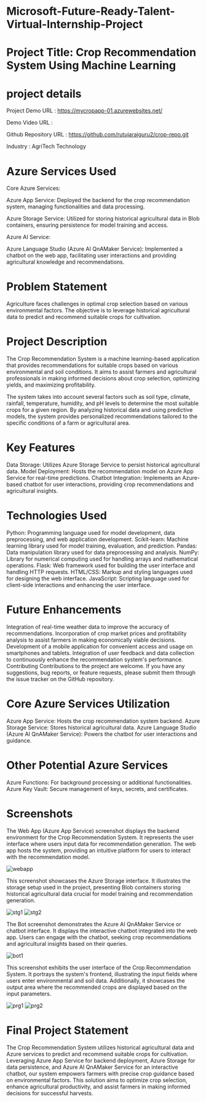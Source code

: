 # Microsoft-Future-Ready-Talent-Virtual-Internship-Project
# Project Title: Crop Recommendation System Using Machine Learning

# project details
Project Demo URL :
https://mycropapp-01.azurewebsites.net/

Demo Video URL :


Github Repository URL :
https://github.com/rutujarajguru2/crop-repo.git

Industry : AgriTech Technology

# Azure Services Used

Core Azure Services:

Azure App Service: Deployed the backend for the crop recommendation system, managing functionalities and data processing.

Azure Storage Service: Utilized for storing historical agricultural data in Blob containers, ensuring persistence for model training and access.

Azure AI Service:

Azure Language Studio (Azure AI QnAMaker Service): Implemented a chatbot on the web app, facilitating user interactions and providing agricultural knowledge and recommendations.

# Problem Statement
Agriculture faces challenges in optimal crop selection based on various environmental factors. The objective is to leverage historical agricultural data to predict and recommend suitable crops for cultivation.

# Project Description
The Crop Recommendation System is a machine learning-based application that provides recommendations for suitable crops based on various environmental and soil conditions. It aims to assist farmers and agricultural professionals in making informed decisions about crop selection, optimizing yields, and maximizing profitability.

The system takes into account several factors such as soil type, climate, rainfall, temperature, humidity, and pH levels to determine the most suitable crops for a given region. By analyzing historical data and using predictive models, the system provides personalized recommendations tailored to the specific conditions of a farm or agricultural area.

# Key Features
Data Storage: Utilizes Azure Storage Service to persist historical agricultural data.
Model Deployment: Hosts the recommendation model on Azure App Service for real-time predictions.
Chatbot Integration: Implements an Azure-based chatbot for user interactions, providing crop recommendations and agricultural insights.

# Technologies Used
Python: Programming language used for model development, data preprocessing, and web application development.
Scikit-learn: Machine learning library used for model training, evaluation, and prediction.
Pandas: Data manipulation library used for data preprocessing and analysis.
NumPy: Library for numerical computing used for handling arrays and mathematical operations.
Flask: Web framework used for building the user interface and handling HTTP requests.
HTML/CSS: Markup and styling languages used for designing the web interface.
JavaScript: Scripting language used for client-side interactions and enhancing the user interface.


# Future Enhancements
Integration of real-time weather data to improve the accuracy of recommendations.
Incorporation of crop market prices and profitability analysis to assist farmers in making economically viable decisions.
Development of a mobile application for convenient access and usage on smartphones and tablets.
Integration of user feedback and data collection to continuously enhance the recommendation system's performance.
Contributing
Contributions to the project are welcome. If you have any suggestions, bug reports, or feature requests, please submit them through the issue tracker on the GitHub repository.
# Core Azure Services Utilization
Azure App Service: Hosts the crop recommendation system backend.
Azure Storage Service: Stores historical agricultural data.
Azure Language Studio (Azure AI QnAMaker Service): Powers the chatbot for user interactions and guidance.

# Other Potential Azure Services
Azure Functions: For background processing or additional functionalities.
Azure Key Vault: Secure management of keys, secrets, and certificates.

# Screenshots
The Web App (Azure App Service) screenshot displays the backend environment for the Crop Recommendation System. It represents the user interface where users input data for recommendation generation. The web app hosts the system, providing an intuitive platform for users to interact with the recommendation model.

![webapp](https://github.com/rutujarajguru2/crop-repo/assets/134579106/2c061757-5858-4ab6-a059-a3214d1c45d0)

This screenshot showcases the Azure Storage interface. It illustrates the storage setup used in the project, presenting Blob containers storing historical agricultural data crucial for model training and recommendation generation.

![stg1](https://github.com/rutujarajguru2/crop-repo/assets/134579106/9826f093-64a3-4d65-b3da-7dd0b9bd4daf)
![stg2](https://github.com/rutujarajguru2/crop-repo/assets/134579106/1ad23c3e-7401-4e39-922d-a078a8a0bc2a)

The Bot screenshot demonstrates the Azure AI QnAMaker Service or chatbot interface. It displays the interactive chatbot integrated into the web app. Users can engage with the chatbot, seeking crop recommendations and agricultural insights based on their queries.

![bot1](https://github.com/rutujarajguru2/crop-repo/assets/134579106/2cfc64e9-ecf9-44e4-8666-bfab60104ff7)

This screenshot exhibits the user interface of the Crop Recommendation System. It portrays the system's frontend, illustrating the input fields where users enter environmental and soil data. Additionally, it showcases the output area where the recommended crops are displayed based on the input parameters.

![prg1](https://github.com/rutujarajguru2/crop-repo/assets/134579106/8fdd1a89-0d56-4f50-a8c3-920497f5a95e)
![prg2](https://github.com/rutujarajguru2/crop-repo/assets/134579106/0413f0e2-ad0c-4458-b881-0defcba8568d)



# Final Project Statement

The Crop Recommendation System utilizes historical agricultural data and Azure services to predict and recommend suitable crops for cultivation. Leveraging Azure App Service for backend deployment, Azure Storage for data persistence, and Azure AI QnAMaker Service for an interactive chatbot, our system empowers farmers with precise crop guidance based on environmental factors. This solution aims to optimize crop selection, enhance agricultural productivity, and assist farmers in making informed decisions for successful harvests.
